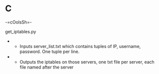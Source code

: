 # C
-=cOolsSh=-

get_iptables.py 
* - Inputs server_list.txt which contains tuples of IP, username, password.  One tuple per line.
* - Outputs the iptables on those servers, one txt file per server, each file named after the server
